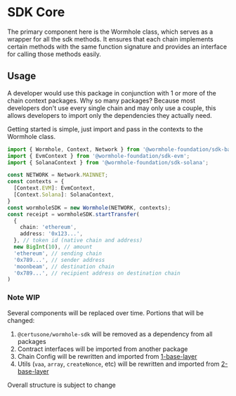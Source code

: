 # SDK Core

The primary component here is the Wormhole class, which serves as a wrapper for all the sdk methods.  It ensures that each chain implements certain methods with the same function signature and provides an interface for calling those methods easily.

## Usage

A developer would use this package in conjunction with 1 or more of the chain context packages. Why so many packages? Because most developers don't use every single chain and may only use a couple, this allows developers to import only the dependencies they actually need.

Getting started is simple, just import and pass in the contexts to the Wormhole class.

```ts
import { Wormhole, Context, Network } from '@wormhole-foundation/sdk-base';
import { EvmContext } from '@wormhole-foundation/sdk-evm';
import { SolanaContext } from '@wormhole-foundation/sdk-solana';

const NETWORK = Network.MAINNET;
const contexts = {
  [Context.EVM]: EvmContext,
  [Context.Solana]: SolanaContext,
}
const wormholeSDK = new Wormhole(NETWORK, contexts);
const receipt = wormholeSDK.startTransfer(
  {
    chain: 'ethereum',
    address: '0x123...',
  }, // token id (native chain and address)
  new BigInt(10), // amount
  'ethereum', // sending chain
  '0x789...', // sender address
  'moonbeam', // destination chain
  '0x789...', // recipient address on destination chain
)
```

### Note WIP

Several components will be replaced over time.  Portions that will be changed:

1. `@certusone/wormhole-sdk` will be removed as a dependency from all packages
2. Contract interfaces will be imported from another package
3. Chain Config will be rewritten and imported from [1-base-layer](https://github.com/nonergodic/sdkv2/tree/main/1-base-layer)
4. Utils (`vaa`, `array`, `createNonce`, etc) will be rewritten and imported from [2-base-layer](https://github.com/nonergodic/sdkv2/tree/main/2-definition-layer)

Overall structure is subject to change
